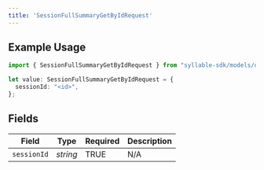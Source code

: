 ```yaml
---
title: 'SessionFullSummaryGetByIdRequest'
---
```


## Example Usage

```typescript
import { SessionFullSummaryGetByIdRequest } from "syllable-sdk/models/operations";

let value: SessionFullSummaryGetByIdRequest = {
  sessionId: "<id>",
};
```

## Fields

| Field              | Type               | Required           | Description        |
| ------------------ | ------------------ | ------------------ | ------------------ |
| `sessionId`        | *string*           | TRUE | N/A                |